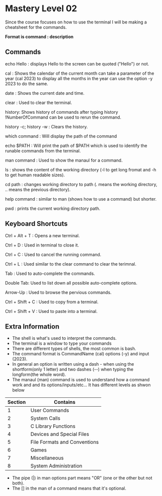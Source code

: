 # Mastery Level 02
Since the course focuses on how to use the terminal I will be making a cheatsheet for the commands.

**Format is command : description**

## Commands
echo Hello : displays Hello to the screen can be quoted ("Hello") or not.

cal : Shows the calendar of the current month can take a parameter of the year (cal 2023) to display all the months in the year can use the option -y 2023 to do the same.

date : Shows the current date and time.

clear : Used to clear the terminal.

history: Shows history of commands after typing history !NumberOfCommand can be used to rerun the command.

history -c; history -w : Clears the history.

which command : Will display the path of the command

echo $PATH : Will print the path of $PATH which is used to identify the runable commands from the terminal.

man command : Used to show the manaul for a command.

ls : shows the content of the working directory (-l to get long fromat and -h to get human readable sizes).

cd path : changes working directory to path (. means the working directory, .. means the previous directory).

help command : similar to man (shows how to use a command) but shorter.

pwd : prints the current working directory path.


## Keyboard Shortcuts
Ctrl + Alt + T : Opens a new terminal.

Ctrl + D : Used in terminal to close it.

Ctrl + C : Used to cancel the running command.

Ctrl + L : Used similar to the clear command to clear the terimnal.

Tab : Used to auto-complete the commands.

Double Tab: Used to list down all possible auto-complete options.

Arrow-Up : Used to browse the pervious commands.

Ctrl + Shift + C : Used to copy from a terminal.

Ctrl + Shift + V : Used to paste into a terminal.

## Extra Information
- The shell is what's used to interpret the commands.
- The terminal is a window to type your commands
- There are different types of shells, the most common is bash.
- The command format is CommandName (cal) options (-y) and input (2023).
- In general an option is written using a dash - when using the shortform(only 1 letter) and two dashes (--) when typing the longform(the whole word).
- The manaul (man) command is used to understand how a command work and and its options/inputs/etc... It has different levels as shwon below 

| Section | Contains                     |
|---------|------------------------------|
| 1       | User Commands                |
| 2       | System Calls                 |
| 3       | C Library Functions          |
| 4       | Devices and Special Files    |
| 5       | File Formats and Conventions |
| 6       | Games                        |
| 7       | Miscellaneous                |
| 8       | System Administration        |

- The pipe (|) in man options part means "OR" (one or the other but not both).
- The [] in the man of a command means that it's optional.

